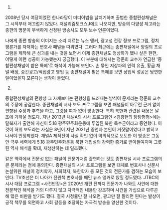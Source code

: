 1)

2008년 당시 여당이었던 한나라당이 미디어법을 날치기하며 출범한 종합편성채널은 그 시작부터 매끄럽지 않았다. 저널리즘토크쇼J에도 나오지만, 방송의 다양성 제고라는 종편의 명분이 무색하게 선정된 방송사도 모두 보수 언론이었다.

나에게 종편 방송의 이미지는 소리 지르는 뉴스 앵커, 광고성 건강 정보 프로그램, 정치 평론가를 자처하는 변호사 패널들 따위였다. 그러다 최근에는 종편채널에서 양질의 프로그램을 제작해 큰 성과를 내는 것을 보면서 이제 종편채널도 정상화가 됐나 싶은 한편, 어떻게 이런 성공이 가능했는지 궁금했다. 이 부분에 대해서는 정준희 교수가 언급한 '종합편성채널이 받은 특혜'로 해석이 가능해 보인다. 손 묶인 지상파의 인력 유출, 황금 채널 배정, 중간광고/직접광고 영업 등 종편채널이 받은 특혜를 보면 상업적 성공은 당연한 일이었을지 모른다는 생각이 들었다.

2)

종합편성채널의 편향성 그 자체보다는 편향성을 드러내는 방식이 문제라는 정준희 교수의 주장에 공감한다. 종편채널의 시사 보도 프로그램을 보면 패널들이 아무런 근거 없이 편향된 주장과 추측을 하고, 그것을 여과 없이 방송한다. 특히 북한과 관련된 내용은 날조에 가까울 정도다. 지난 2013년 채널A의 시사 프로그램인 <김광현의 탕탕평평>에는 탈북자가 출연해 자신이 5.18 광주민주화운동에 투입된 북한 특수군이라고 증언했다. 이것이 허위 보도라는 사실은 8년이 지난 2021년 증언자 본인이 거짓말이었다고 밝히고 나서야 인정되었다. 채널A 제작진이 사실 확인 없이 악의적으로 보도한 이 방송은 그동안 극우 세력에게 5.18 광주민주화운동 북한 개입설의 강력한 증거로 받아들여지며 그릇된 역사 해석을 확대, 재생산하는 데 일조했다.

같은 맥락에서 전문성 없는 패널이 전문가처럼 출연하는 것도 종편채널 시사 프로그램의 큰 문제라는 점에 동의한다. 종편채널의 시사 프로그램을 보면 대체로 변호사나 신문사 논설위원 패널이 정치학자, 사회학자, 북한학자 등 모든 것의 전문가를 겸하는 모습이 보인다. TV조선은 더 나아가 전원책 변호사를 메인 뉴스 앵커로 앉힐 정도였다. JTBC의 시사 대담 프로그램 <사건반장>은 2020년 개편 전까지 전문가가 나와도 사안에 대한 전문적인 해석을 거의 다루지 않고 자극적인 내용만 강조하며 사건을 가십으로 다루곤 해 많은 비판을 받기도 했다. 결국 시청률만 잘 나오면, 광고만 잘 팔리면 된다는 발상이 공적 책무를 외면하고 사회 갈등을 조장하는 자극적 방송을 양산한 것이다.
